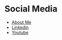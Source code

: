 # Social Media
* [About Me](https://stackoverflow.com/story/hadihammurabi)
* [Linkedin](https://www.linkedin.com/in/hadihammurabi/)
* [Youtube](https://www.youtube.com/c/tamankodekode)
